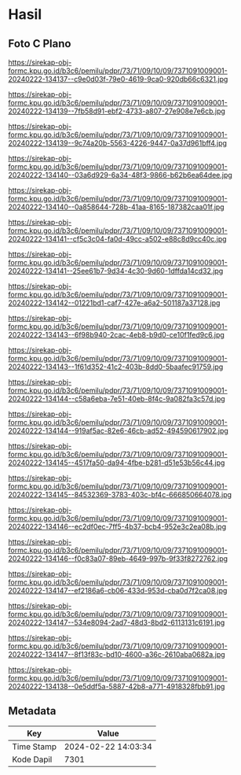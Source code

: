 # Hasil

## Foto C Plano

https://sirekap-obj-formc.kpu.go.id/b3c6/pemilu/pdpr/73/71/09/10/09/7371091009001-20240222-134137--c9e0d03f-79e0-4619-9ca0-920db66c6321.jpg

https://sirekap-obj-formc.kpu.go.id/b3c6/pemilu/pdpr/73/71/09/10/09/7371091009001-20240222-134139--7fb58d91-ebf2-4733-a807-27e908e7e6cb.jpg

https://sirekap-obj-formc.kpu.go.id/b3c6/pemilu/pdpr/73/71/09/10/09/7371091009001-20240222-134139--9c74a20b-5563-4226-9447-0a37d961bff4.jpg

https://sirekap-obj-formc.kpu.go.id/b3c6/pemilu/pdpr/73/71/09/10/09/7371091009001-20240222-134140--03a6d929-6a34-48f3-9866-b62b6ea64dee.jpg

https://sirekap-obj-formc.kpu.go.id/b3c6/pemilu/pdpr/73/71/09/10/09/7371091009001-20240222-134140--0a858644-728b-41aa-8165-187382caa01f.jpg

https://sirekap-obj-formc.kpu.go.id/b3c6/pemilu/pdpr/73/71/09/10/09/7371091009001-20240222-134141--cf5c3c04-fa0d-49cc-a502-e88c8d9cc40c.jpg

https://sirekap-obj-formc.kpu.go.id/b3c6/pemilu/pdpr/73/71/09/10/09/7371091009001-20240222-134141--25ee61b7-9d34-4c30-9d60-1dffda14cd32.jpg

https://sirekap-obj-formc.kpu.go.id/b3c6/pemilu/pdpr/73/71/09/10/09/7371091009001-20240222-134142--01221bd1-caf7-427e-a6a2-501187a37128.jpg

https://sirekap-obj-formc.kpu.go.id/b3c6/pemilu/pdpr/73/71/09/10/09/7371091009001-20240222-134143--6f98b940-2cac-4eb8-b9d0-ce10f1fed9c6.jpg

https://sirekap-obj-formc.kpu.go.id/b3c6/pemilu/pdpr/73/71/09/10/09/7371091009001-20240222-134143--1f61d352-41c2-403b-8dd0-5baafec91759.jpg

https://sirekap-obj-formc.kpu.go.id/b3c6/pemilu/pdpr/73/71/09/10/09/7371091009001-20240222-134144--c58a6eba-7e51-40eb-8f4c-9a082fa3c57d.jpg

https://sirekap-obj-formc.kpu.go.id/b3c6/pemilu/pdpr/73/71/09/10/09/7371091009001-20240222-134144--919af5ac-82e6-46cb-ad52-494590617902.jpg

https://sirekap-obj-formc.kpu.go.id/b3c6/pemilu/pdpr/73/71/09/10/09/7371091009001-20240222-134145--4517fa50-da94-4fbe-b281-d51e53b56c44.jpg

https://sirekap-obj-formc.kpu.go.id/b3c6/pemilu/pdpr/73/71/09/10/09/7371091009001-20240222-134145--84532369-3783-403c-bf4c-666850664078.jpg

https://sirekap-obj-formc.kpu.go.id/b3c6/pemilu/pdpr/73/71/09/10/09/7371091009001-20240222-134146--ec2df0ec-7ff5-4b37-bcb4-952e3c2ea08b.jpg

https://sirekap-obj-formc.kpu.go.id/b3c6/pemilu/pdpr/73/71/09/10/09/7371091009001-20240222-134146--f0c83a07-89eb-4649-997b-9f33f8272762.jpg

https://sirekap-obj-formc.kpu.go.id/b3c6/pemilu/pdpr/73/71/09/10/09/7371091009001-20240222-134147--ef2186a6-cb06-433d-953d-cba0d7f2ca08.jpg

https://sirekap-obj-formc.kpu.go.id/b3c6/pemilu/pdpr/73/71/09/10/09/7371091009001-20240222-134147--534e8094-2ad7-48d3-8bd2-6113131c6191.jpg

https://sirekap-obj-formc.kpu.go.id/b3c6/pemilu/pdpr/73/71/09/10/09/7371091009001-20240222-134147--8f13f83c-bd10-4600-a36c-2610aba0682a.jpg

https://sirekap-obj-formc.kpu.go.id/b3c6/pemilu/pdpr/73/71/09/10/09/7371091009001-20240222-134138--0e5ddf5a-5887-42b8-a771-4918328fbb91.jpg


## Metadata

| Key        | Value               |
| ---------- | ------------------- |
| Time Stamp | 2024-02-22 14:03:34 |
| Kode Dapil | 7301                |



